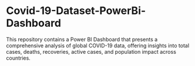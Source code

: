 # Covid-19-Dataset-PowerBi-Dashboard
This repository contains a Power BI Dashboard that presents a comprehensive analysis of global COVID-19 data, offering insights into total cases, deaths, recoveries, active cases, and population impact across countries.

